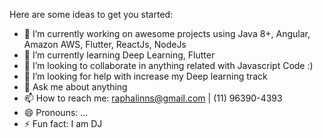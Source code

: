 Here are some ideas to get you started:

- 🔭 I’m currently working on awesome projects using Java 8+, Angular, Amazon AWS, Flutter, ReactJs, NodeJs
- 🌱 I’m currently learning Deep Learning, Flutter
- 👯 I’m looking to collaborate in anything related with Javascript Code :)
- 🤔 I’m looking for help with increase my Deep learning track
- 💬 Ask me about anything
- 📫 How to reach me: raphalinns@gmail.com | (11) 96390-4393
- 😄 Pronouns: ...
- ⚡ Fun fact: I am DJ
